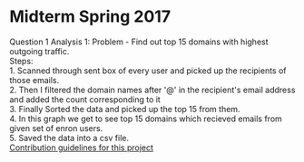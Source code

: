 # Midterm Spring 2017

Question 1
    Analysis 1: Problem - Find out top 15 domains with highest outgoing traffic.</br>
        Steps:</br>
        1. Scanned through sent box of every user and picked up the recipients of those emails.</br>
        2. Then I filtered the domain names after '@' in the recipient's email address and added the count corresponding to it</br>
        3. Finally Sorted the data and picked up the top 15 from them.</br>
        4. In this graph we get to see top 15 domains which recieved emails from given set of enron users.</br>
        5. Saved the data into a csv file.</br>
        [Contribution guidelines for this project](https://github.com/mahajanankit/mahajan_ankit/blob/master/midterm/Question%201/Analysis%201.jpg)</br>
        
        
